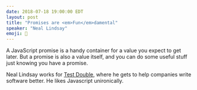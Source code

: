 ```yaml
---
date: 2018-07-18 19:00:00 EDT
layout: post
title: "Promises are <em>Fun</em>damental"
speaker: "Neal Lindsay"
emoji: 🎤
---
```


A JavaScript promise is a handy container for a value you expect to get later. But a promise is also a value itself, and you can do some useful stuff just knowing you have a promise.

Neal Lindsay works for [Test Double](https://testdouble.com/), where he gets to help companies write software better. He likes Javascript unironically.
